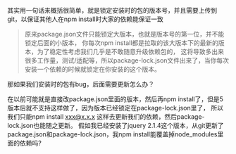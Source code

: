 其实用一句话来概括很简单，就是锁定安装时的包的版本号，并且需要上传到git，以保证其他人在npm install时大家的依赖能保证一致

> 原来package.json文件只能锁定大版本，也就是版本号的第一位，并不能锁定后面的小版本，
你每次npm install都是拉取的该大版本下的最新的版本，为了稳定性考虑我们几乎是不敢随意升级依赖包的，
这将导致多出来很多工作量，测试/适配等，所以package-lock.json文件出来了，当你每次安装一个依赖的时候就锁定在你安装的这个版本。

那如果我们安装时的包有bug，后面需要更新怎么办？

在以前可能就是直接改package.json里面的版本，然后再npm install了，但是5版本后就不支持这样做了，因为版本已经锁定在package-lock.json里了，
所以我们只能npm install xxx@x.x.x  这样去更新我们的依赖，然后package-lock.json也能随之更新。
假如我已经安装了jquery 2.1.4这个版本，从git更新了package.json和package-lock.json，我npm install能覆盖掉node_modules里面的依赖吗?

 
